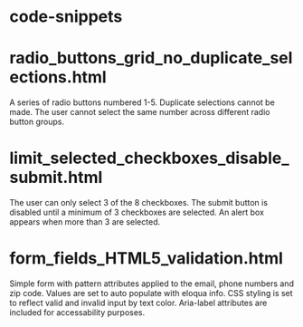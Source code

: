 # code-snippets

# radio_buttons_grid_no_duplicate_selections.html
A series of radio buttons numbered 1-5. Duplicate selections cannot be made. The user cannot select the same number across different radio button groups.

# limit_selected_checkboxes_disable_submit.html
The user can only select 3 of the 8 checkboxes. The submit button is disabled until a minimum of 3 checkboxes are selected. An alert box appears when more than 3 are selected. 

# form_fields_HTML5_validation.html
Simple form with pattern attributes applied to the email, phone numbers and zip code. Values are set to auto populate with eloqua info. CSS styling is set to reflect valid and invalid input by text color. Aria-label attributes are included for accessability purposes. 
